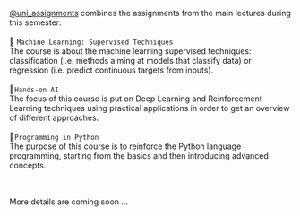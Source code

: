 [@uni_assignments](https://github.com/AlexandruAndrita/uni_assignments "uni_assignments") combines the assignments from the main lectures during this semester: <br/><br/>
:robot: ```Machine Learning: Supervised Techniques ``` <br/>
The course is about the machine learning supervised techniques: classification (i.e. methods aiming at models that classify data) or regression (i.e. predict continuous targets from inputs). <br/><br/>
:space_invader:```Hands-on AI``` <br/>
The focus of this course is put on Deep Learning and Reinforcement Learning techniques using practical applications in order to get an overview of different approaches. <br/><br/>
:snake:```Programming in Python``` <br/>
The purpose of this course is to reinforce the Python language programming, starting from the basics and then introducing advanced concepts.
 

<br/><br/>
More details are coming soon ...
